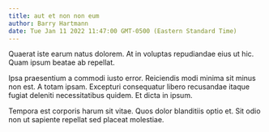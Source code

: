 ```yaml
---
title: aut et non non eum
author: Barry Hartmann
date: Tue Jan 11 2022 11:47:00 GMT-0500 (Eastern Standard Time)
---
```

Quaerat iste earum natus dolorem. At in voluptas repudiandae eius ut hic. Quam ipsum beatae ab repellat.

 Ipsa praesentium a commodi iusto error. Reiciendis modi minima sit minus non est. A totam ipsam. Excepturi consequatur libero recusandae itaque fugiat deleniti necessitatibus quidem. Et dicta in ipsum.

 Tempora est corporis harum sit vitae. Quos dolor blanditiis optio et. Sit odio non ut sapiente repellat sed placeat molestiae.